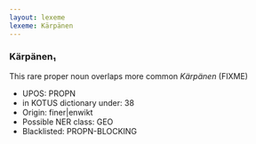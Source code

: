 ```yaml
---
layout: lexeme
lexeme: Kärpänen
---
```


###  Kärpänen₁

This rare proper noun overlaps more common *Kärpänen* (FIXME)
* UPOS:  PROPN
* in KOTUS dictionary under:  38
* Origin:  finer|enwikt
* Possible NER class:  GEO
* Blacklisted:  PROPN-BLOCKING

